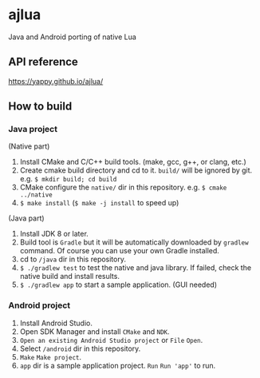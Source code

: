 # ajlua
Java and Android porting of native Lua

## API reference
https://yappy.github.io/ajlua/

## How to build

### Java project
(Native part)
1. Install CMake and C/C++ build tools. (make, gcc, g++, or clang, etc.)
1. Create cmake build directory and cd to it. `build/` will be ignored by git.
   e.g. `$ mkdir build; cd build`
1. CMake configure the `native/` dir in this repository.
   e.g. `$ cmake ../native`
1. `$ make install` (`$ make -j install` to speed up)

(Java part)
1. Install JDK 8 or later.
1. Build tool is `Gradle` but it will be automatically downloaded by
   `gradlew` command. Of course you can use your own Gradle installed.
1. cd to `/java` dir in this repository.
1. `$ ./gradlew test` to test the native and java library.
   If failed, check the native build and install results.
1. `$ ./gradlew app` to start a sample application. (GUI needed)

### Android project
1. Install Android Studio.
1. Open SDK Manager and install `CMake` and `NDK`.
1. `Open an existing Android Studio project` or `File` `Open`.
1. Select `/android` dir in this repository.
1. `Make` `Make project`.
1. `app` dir is a sample application project. `Run` `Run 'app'` to run.
